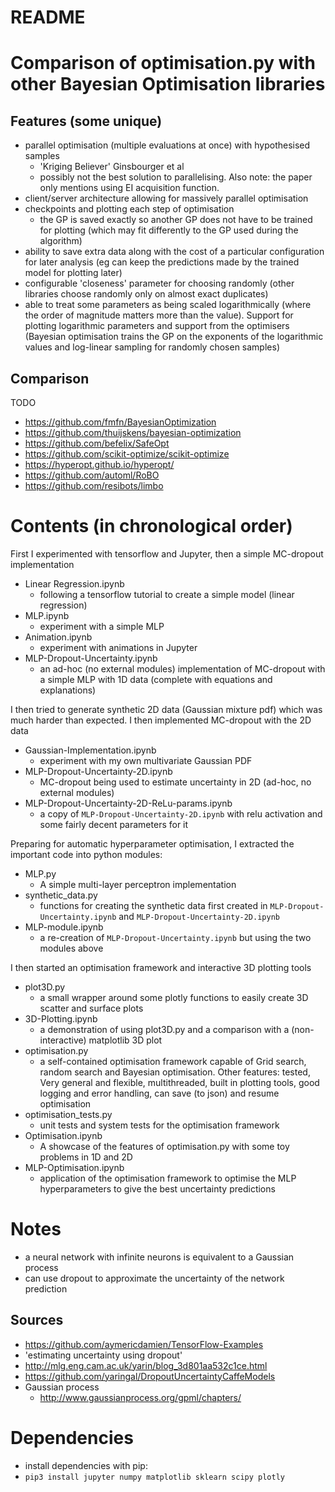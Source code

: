 # README #

# Comparison of optimisation.py with other Bayesian Optimisation libraries #

## Features (some unique)
- parallel optimisation (multiple evaluations at once) with hypothesised samples
    - 'Kriging Believer' Ginsbourger et al
    - possibly not the best solution to parallelising. Also note: the paper
    only mentions using EI acquisition function.
- client/server architecture allowing for massively parallel optimisation
- checkpoints and plotting each step of optimisation
    - the GP is saved exactly so another GP does not have to be trained for plotting (which may fit differently to the GP used during the algorithm)
- ability to save extra data along with the cost of a particular configuration for later analysis (eg can keep the predictions made by the trained model for plotting later)
- configurable 'closeness' parameter for choosing randomly (other libraries choose randomly only on almost exact duplicates)
- able to treat some parameters as being scaled logarithmically (where the order of magnitude matters more than the value). Support for plotting logarithmic parameters and support from the optimisers (Bayesian optimisation trains the GP on the exponents of the logarithmic values and log-linear sampling for randomly chosen samples)


## Comparison
TODO
- https://github.com/fmfn/BayesianOptimization
- https://github.com/thuijskens/bayesian-optimization
- https://github.com/befelix/SafeOpt
- https://github.com/scikit-optimize/scikit-optimize
- https://hyperopt.github.io/hyperopt/
- https://github.com/automl/RoBO
- https://github.com/resibots/limbo


# Contents (in chronological order) #
First I experimented with tensorflow and Jupyter, then a simple MC-dropout implementation
- Linear Regression.ipynb
    - following a tensorflow tutorial to create a simple model (linear regression)
- MLP.ipynb
    - experiment with a simple MLP
- Animation.ipynb
    - experiment with animations in Jupyter
- MLP-Dropout-Uncertainty.ipynb
    - an ad-hoc (no external modules) implementation of MC-dropout with a simple MLP with 1D data (complete with equations and explanations)

I then tried to generate synthetic 2D data (Gaussian mixture pdf) which was much harder than expected. I then implemented MC-dropout with the 2D data
- Gaussian-Implementation.ipynb
    - experiment with my own multivariate Gaussian PDF
- MLP-Dropout-Uncertainty-2D.ipynb
    - MC-dropout being used to estimate uncertainty in 2D (ad-hoc, no external modules)
- MLP-Dropout-Uncertainty-2D-ReLu-params.ipynb
    - a copy of `MLP-Dropout-Uncertainty-2D.ipynb` with relu activation and some fairly decent parameters for it

Preparing for automatic hyperparameter optimisation, I extracted the important code into python modules:
- MLP.py
    - A simple multi-layer perceptron implementation
- synthetic_data.py
    - functions for creating the synthetic data first created in `MLP-Dropout-Uncertainty.ipynb` and `MLP-Dropout-Uncertainty-2D.ipynb`
- MLP-module.ipynb
    - a re-creation of `MLP-Dropout-Uncertainty.ipynb` but using the two modules above

I then started an optimisation framework and interactive 3D plotting tools
- plot3D.py
    - a small wrapper around some plotly functions to easily create 3D scatter and surface plots
- 3D-Plotting.ipynb
    - a demonstration of using plot3D.py and a comparison with a (non-interactive) matplotlib 3D plot
- optimisation.py
    - a self-contained optimisation framework capable of Grid search, random search and Bayesian optimisation. Other features: tested, Very general and flexible, multithreaded, built in plotting tools, good logging and error handling, can save (to json) and resume optimisation
- optimisation_tests.py
    - unit tests and system tests for the optimisation framework
- Optimisation.ipynb
    - A showcase of the features of optimisation.py with some toy problems in 1D and 2D
- MLP-Optimisation.ipynb
    - application of the optimisation framework to optimise the MLP hyperparameters to give the best uncertainty predictions


# Notes #
- a neural network with infinite neurons is equivalent to a Gaussian process
- can use dropout to approximate the uncertainty of the network prediction


## Sources ##
- https://github.com/aymericdamien/TensorFlow-Examples
- 'estimating uncertainty using dropout'
- http://mlg.eng.cam.ac.uk/yarin/blog_3d801aa532c1ce.html
- https://github.com/yaringal/DropoutUncertaintyCaffeModels
- Gaussian process
    - http://www.gaussianprocess.org/gpml/chapters/


# Dependencies #
- install dependencies with pip:
- `pip3 install jupyter numpy matplotlib sklearn scipy plotly`
